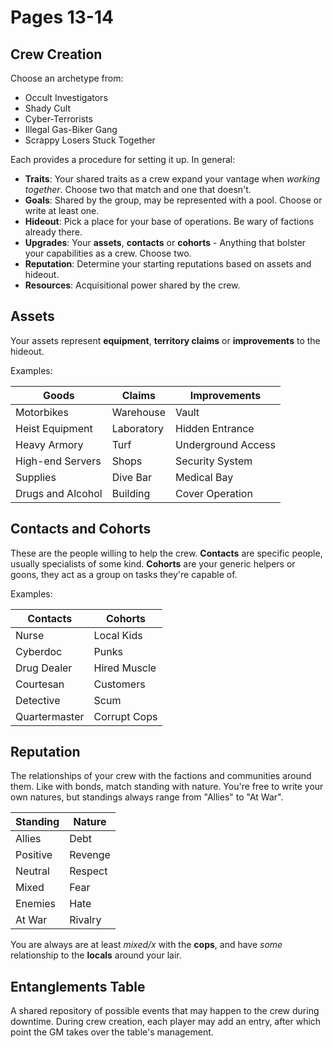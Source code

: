 # Pages 13-14

## Crew Creation

Choose an archetype from:

- Occult Investigators
- Shady Cult
- Cyber-Terrorists
- Illegal Gas-Biker Gang
- Scrappy Losers Stuck Together

Each provides a procedure for setting it up. In general:

- **Traits**: Your shared traits as a crew expand your vantage when _working together_. Choose two that match and one that doesn't.
- **Goals**: Shared by the group, may be represented with a pool. Choose or write at least one.
- **Hideout**: Pick a place for your base of operations. Be wary of factions already there.
- **Upgrades**: Your **assets**, **contacts** or **cohorts** - Anything that bolster your capabilities as a crew. Choose two.
- **Reputation**: Determine your starting reputations based on assets and hideout.
- **Resources**: Acquisitional power shared by the crew.

## Assets

Your assets represent **equipment**, **territory claims** or **improvements** to the hideout.

Examples:

| Goods             | Claims     | Improvements       |
| ----------------- | ---------- | ------------------ |
| Motorbikes        | Warehouse  | Vault              |
| Heist Equipment   | Laboratory | Hidden Entrance    |
| Heavy Armory      | Turf       | Underground Access |
| High-end Servers  | Shops      | Security System    |
| Supplies          | Dive Bar   | Medical Bay        |
| Drugs and Alcohol | Building   | Cover Operation    |

## Contacts and Cohorts

These are the people willing to help the crew. **Contacts** are specific people, usually specialists of some kind. **Cohorts** are your generic helpers or goons, they act as a group on tasks they're capable of.

Examples:

| Contacts      | Cohorts      |
| ------------- | ------------ |
| Nurse         | Local Kids   |
| Cyberdoc      | Punks        |
| Drug Dealer   | Hired Muscle |
| Courtesan     | Customers    |
| Detective     | Scum         |
| Quartermaster | Corrupt Cops |

## Reputation

The relationships of your crew with the factions and communities around them. Like with bonds, match standing with nature. You're free to write your own natures, but standings always range from "Allies" to "At War".

| Standing | Nature  |
| -------- | ------- |
| Allies   | Debt    |
| Positive | Revenge |
| Neutral  | Respect |
| Mixed    | Fear    |
| Enemies  | Hate    |
| At War   | Rivalry |

You are always are at least _mixed/x_ with the **cops**, and have _some_ relationship to the **locals** around your lair.

## Entanglements Table

A shared repository of possible events that may happen to the crew during downtime. During crew creation, each player may add an entry, after which point the GM takes over the table's management.
